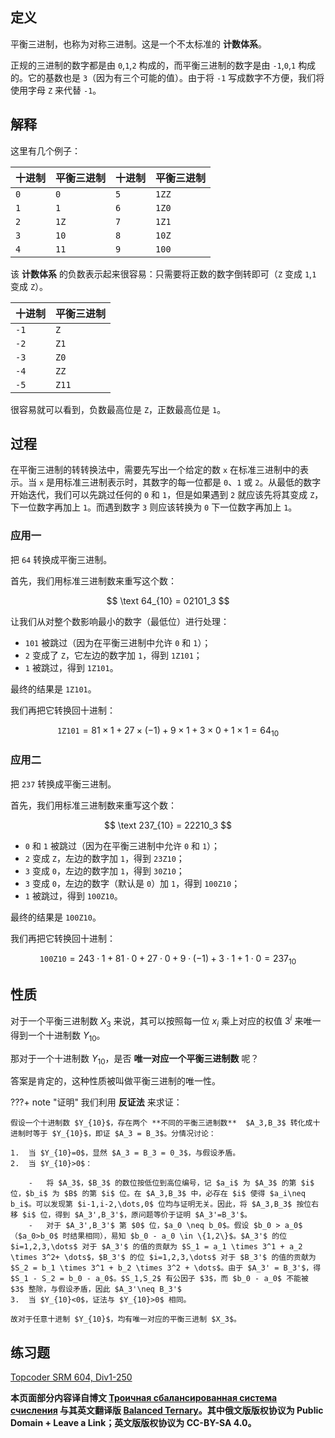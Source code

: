 ## 定义

平衡三进制，也称为对称三进制。这是一个不太标准的 **计数体系**。

正规的三进制的数字都是由 `0`,`1`,`2` 构成的，而平衡三进制的数字是由 `-1`,`0`,`1` 构成的。它的基数也是 `3`（因为有三个可能的值）。由于将 `-1` 写成数字不方便，我们将使用字母 `Z` 来代替 `-1`。

## 解释

这里有几个例子：

| 十进制 | 平衡三进制 | 十进制 | 平衡三进制 |
| --- | ----- | --- | ----- |
| `0` | `0`   | `5` | `1ZZ` |
| `1` | `1`   | `6` | `1Z0` |
| `2` | `1Z`  | `7` | `1Z1` |
| `3` | `10`  | `8` | `10Z` |
| `4` | `11`  | `9` | `100` |

该 **计数体系** 的负数表示起来很容易：只需要将正数的数字倒转即可（`Z` 变成 `1`,`1` 变成 `Z`）。

| 十进制  | 平衡三进制 |
| ---- | ----- |
| `-1` | `Z`   |
| `-2` | `Z1`  |
| `-3` | `Z0`  |
| `-4` | `ZZ`  |
| `-5` | `Z11` |

很容易就可以看到，负数最高位是 `Z`，正数最高位是 `1`。

## 过程

在平衡三进制的转转换法中，需要先写出一个给定的数 `x` 在标准三进制中的表示。当 `x` 是用标准三进制表示时，其数字的每一位都是 `0`、`1` 或 `2`。从最低的数字开始迭代，我们可以先跳过任何的 `0` 和 `1`，但是如果遇到 `2` 就应该先将其变成 `Z`，下一位数字再加上 `1`。而遇到数字 `3` 则应该转换为 `0` 下一位数字再加上 `1`。

### 应用一

把 `64` 转换成平衡三进制。

首先，我们用标准三进制数来重写这个数：

$$
\text 64_{10} = 02101_3
$$

让我们从对整个数影响最小的数字（最低位）进行处理：

-   `101` 被跳过（因为在平衡三进制中允许 `0` 和 `1`）；
-   `2` 变成了 `Z`，它左边的数字加 `1`，得到 `1Z101`；
-   `1` 被跳过，得到 `1Z101`。

最终的结果是 `1Z101`。

我们再把它转换回十进制：

$$
\texttt {1Z101}=81 \times 1 +27 \times (-1) + 9 \times 1 + 3 \times 0 + 1 \times 1 = 64_{10}
$$

### 应用二

把 `237` 转换成平衡三进制。

首先，我们用标准三进制数来重写这个数：

$$
\text 237_{10} = 22210_3
$$

-   `0` 和 `1` 被跳过（因为在平衡三进制中允许 `0` 和 `1`）；
-   `2` 变成 `Z`，左边的数字加 `1`，得到 `23Z10`；
-   `3` 变成 `0`，左边的数字加 `1`，得到 `30Z10`；
-   `3` 变成 `0`，左边的数字（默认是 `0`）加 `1`，得到 `100Z10`；
-   `1` 被跳过，得到 `100Z10`。

最终的结果是 `100Z10`。

我们再把它转换回十进制：

$$
\texttt{100Z10} = 243 \cdot 1 + 81 \cdot 0 + 27 \cdot 0 + 9 \cdot (-1) + 3 \cdot 1 + 1 \cdot 0 = 237_{10}
$$

## 性质

对于一个平衡三进制数 $X_3$ 来说，其可以按照每一位 $x_i$ 乘上对应的权值 $3^i$ 来唯一得到一个十进制数 $Y_{10}$。

那对于一个十进制数 $Y_{10}$，是否 **唯一对应一个平衡三进制数** 呢？

答案是肯定的，这种性质被叫做平衡三进制的唯一性。

???+ note "证明"
    我们利用 **反证法** 来求证：
    
    假设一个十进制数 $Y_{10}$，存在两个 **不同的平衡三进制数**  $A_3,B_3$ 转化成十进制时等于 $Y_{10}$，即证 $A_3 = B_3$。分情况讨论：
    
    1.  当 $Y_{10}=0$，显然 $A_3 = B_3 = 0_3$，与假设矛盾。
    2.  当 $Y_{10}>0$：
    
        -   将 $A_3$，$B_3$ 的数位按低位到高位编号，记 $a_i$ 为 $A_3$ 的第 $i$ 位，$b_i$ 为 $B$ 的第 $i$ 位。在 $A_3,B_3$ 中，必存在 $i$ 使得 $a_i\neq b_i$。可以发现第 $i-1,i-2,\dots,0$ 位均与证明无关。因此，将 $A_3,B_3$ 按位右移 $i$ 位，得到 $A_3',B_3'$，原问题等价于证明 $A_3'=B_3'$。
        -   对于 $A_3',B_3'$ 第 $0$ 位，$a_0 \neq b_0$。假设 $b_0 > a_0$（$a_0>b_0$ 时结果相同），易知 $b_0 - a_0 \in \{1,2\}$。$A_3'$ 的位 $i=1,2,3,\dots$ 对于 $A_3'$ 的值的贡献为 $S_1 = a_1 \times 3^1 + a_2 \times 3^2+ \dots$，$B_3'$ 的位 $i=1,2,3,\dots$ 对于 $B_3'$ 的值的贡献为 $S_2 = b_1 \times 3^1 + b_2 \times 3^2 + \dots$。由于 $A_3' = B_3'$，得 $S_1 - S_2 = b_0 - a_0$。$S_1,S_2$ 有公因子 $3$，而 $b_0 - a_0$ 不能被 $3$ 整除，与假设矛盾，因此 $A_3'\neq B_3'$
    3.  当 $Y_{10}<0$，证法与 $Y_{10}>0$ 相同。
    
    故对于任意十进制 $Y_{10}$，均有唯一对应的平衡三进制 $X_3$。

## 练习题

[Topcoder SRM 604, Div1-250](https://community.topcoder.com/stat?c=problem_statement&pm=12917&rd=15837)

**本页面部分内容译自博文 [Троичная сбалансированная система счисления](http://e-maxx.ru/algo/balanced_ternary) 与其英文翻译版 [Balanced Ternary](https://cp-algorithms.com/algebra/balanced-ternary.html)。其中俄文版版权协议为 Public Domain + Leave a Link；英文版版权协议为 CC-BY-SA 4.0。**

